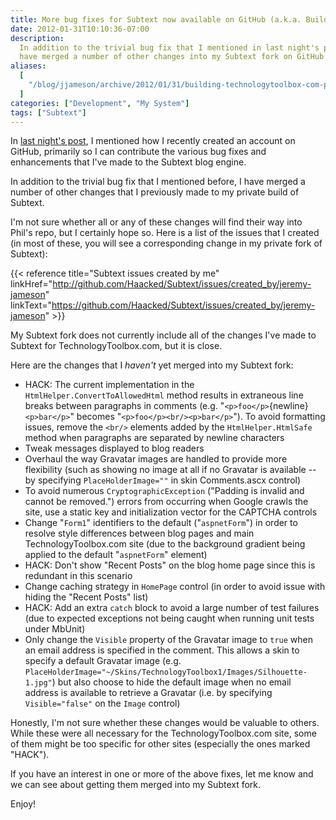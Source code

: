 ```yaml
---
title: More bug fixes for Subtext now available on GitHub (a.k.a. Building TechnologyToolbox.com, part 19)
date: 2012-01-31T10:10:36-07:00
description:
  In addition to the trivial bug fix that I mentioned in last night's post, I
  have merged a number of other changes into my Subtext fork on GitHub.
aliases:
  [
    "/blog/jjameson/archive/2012/01/31/building-technologytoolbox-com-part-19.aspx",
  ]
categories: ["Development", "My System"]
tags: ["Subtext"]
---
```


In
[last night's post](/blog/jjameson/2012/01/30/building-technologytoolbox-com-part-18),
I mentioned how I recently created an account on GitHub, primarily so I can
contribute the various bug fixes and enhancements that I've made to the Subtext
blog engine.

In addition to the trivial bug fix that I mentioned before, I have merged a
number of other changes that I previously made to my private build of Subtext.

I'm not sure whether all or any of these changes will find their way into Phil's
repo, but I certainly hope so. Here is a list of the issues that I created (in
most of these, you will see a corresponding change in my private fork of
Subtext):

{{< reference title="Subtext issues created by me"
linkHref="http://github.com/Haacked/Subtext/issues/created_by/jeremy-jameson"
linkText="https://github.com/Haacked/Subtext/issues/created_by/jeremy-jameson" >}}

My Subtext fork does not currently include all of the changes I've made to
Subtext for TechnologyToolbox.com, but it is close.

Here are the changes that I _haven't_ yet merged into my Subtext fork:

- HACK: The current implementation in the `HtmlHelper.ConvertToAllowedHtml`
  method results in extraneous line breaks between paragraphs in comments (e.g.
  "`<p>foo</p>`{newline}\
  `<p>bar</p>`" becomes "`<p>foo</p><br/><p>bar</p>`"). To avoid formatting
  issues, remove the `<br/>` elements added by the `HtmlHelper.HtmlSafe` method
  when paragraphs are separated by newline characters
- Tweak messages displayed to blog readers
- Overhaul the way Gravatar images are handled to provide more flexibility (such
  as showing no image at all if no Gravatar is available -- by specifying
  `PlaceHolderImage=""` in skin Comments.ascx control)
- To avoid numerous `CryptographicException` ("Padding is invalid and cannot be
  removed.") errors from occurring when Google crawls the site, use a static key
  and initialization vector for the CAPTCHA controls
- Change "`Form1`" identifiers to the default ("`aspnetForm`") in order to
  resolve style differences between blog pages and main TechnologyToolbox.com
  site (due to the background gradient being applied to the default
  "`aspnetForm`" element)
- HACK: Don't show "Recent Posts" on the blog home page since this is redundant
  in this scenario
- Change caching strategy in `HomePage` control (in order to avoid issue with
  hiding the "Recent Posts" list)
- HACK: Add an extra `catch` block to avoid a large number of test failures (due
  to expected exceptions not being caught when running unit tests under MbUnit)
- Only change the `Visible` property of the Gravatar image to `true` when an
  email address is specified in the comment. This allows a skin to specify a
  default Gravatar image (e.g.
  `PlaceHolderImage="~/Skins/TechnologyToolbox1/Images/Silhouette-1.jpg"`) but
  also choose to hide the default image when no email address is available to
  retrieve a Gravatar (i.e. by specifying `Visible="false"` on the `Image`
  control)

Honestly, I'm not sure whether these changes would be valuable to others. While
these were all necessary for the TechnologyToolbox.com site, some of them might
be too specific for other sites (especially the ones marked "HACK").

If you have an interest in one or more of the above fixes, let me know and we
can see about getting them merged into my Subtext fork.

Enjoy!
